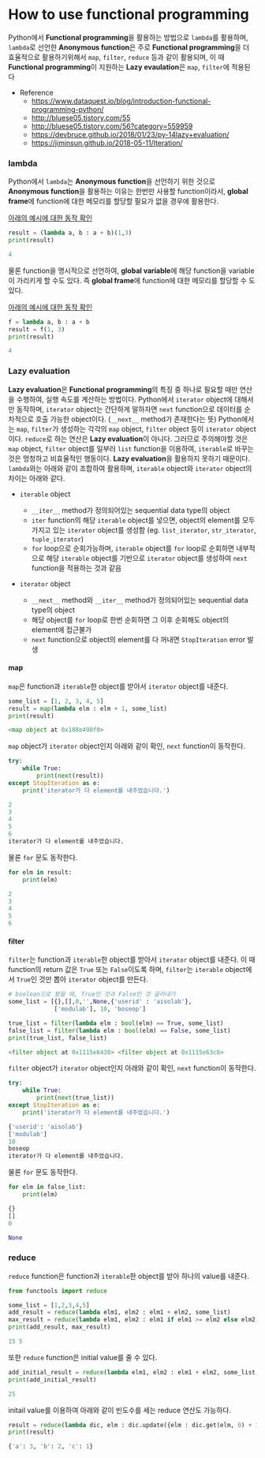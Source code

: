 # How to use functional programming 

Python에서 **Functional programming**을 활용하는 방법으로 `lambda`를 활용하며, `lambda`로 선언한 **Anonymous function**은 주로 **Functional programming**을 더 효율적으로 활용하기위해서 `map`, `filter`, `reduce` 등과 같이 활용되며,  이 때 **Functional programming**이 지원하는 **Lazy evaulation**은 `map`, `filter`에 적용된다

* Reference
	+ <https://www.dataquest.io/blog/introduction-functional-programming-python/>
	+ <http://bluese05.tistory.com/55>
	+ <http://bluese05.tistory.com/56?category=559959>
	+ <https://devbruce.github.io/2018/01/23/py-14lazy+evaluation/>
	+ <https://jiminsun.github.io/2018-05-11/Iteration/>

### lambda
Python에서 `lambda`는 **Anonymous function**을 선언하기 위한 것으로 **Anonymous function**을 활용하는 이유는 한번만 사용할 function이라서, **global frame**에 function에 대한 메모리를 할당할 필요가 없을 경우에 활용한다.

[아래의 예시에 대한 동작 확인](http://pythontutor.com/visualize.html#code=result%20%3D%20%28lambda%20a,%20b%20%3A%20a%20%2B%20b%29%281,3%29%0Aprint%28result%29&cumulative=false&curInstr=0&heapPrimitives=nevernest&mode=display&origin=opt-frontend.js&py=3&rawInputLstJSON=%5B%5D&textReferences=false)

```python
result = (lambda a, b : a + b)(1,3)
print(result)
```

```python
4
```

물론 function을 명시적으로 선언하여, **global variable**에 해당 function을 variable이 가리키게 할 수도 있다. 즉 **global frame**에 function에 대한 메모리를 할당할 수 도 있다.

[아래의 예시에 대한 동작 확인](http://pythontutor.com/visualize.html#code=f%20%3D%20lambda%20a,%20b%20%3A%20a%20%2B%20b%0Aresult%20%3D%20f%281,%203%29%0Aprint%28result%29&cumulative=false&curInstr=6&heapPrimitives=nevernest&mode=display&origin=opt-frontend.js&py=3&rawInputLstJSON=%5B%5D&textReferences=false)

```python
f = lambda a, b : a + b
result = f(1, 3)
print(result)
```

```python
4
```

### Lazy evaluation
**Lazy evaluation**은 **Functional programming**의 특징 중 하나로 필요할 때만 연산을 수행하여, 실행 속도를 계산하는 방법이다. Python에서 `iterator` object에 대해서만 동작하며, `iterator` object는 간단하게 말하자면 `next` function으로 데이터를 순차적으로 호출 가능한 object이다. (`__next__` method가 존재한다는 뜻) Python에서는 `map`, `filter`가 생성하는 각각의 `map` object, `filter` object 등이 `iterator` object이다. `reduce`로 하는 연산은 **Lazy evaluation**이 아니다. 그러므로 주의해야할 것은 `map` object, `filter` object를 일부러 `list` function을 이용하여, `iterable`로 바꾸는 것은 멍청하고 비효율적인 행동이다. **Lazy evaluation**을 활용하지 못하기 때문이다. `lambda`와는 아래와 같이 조합하여 활용하며, `iterable` object와 `iterator` object의 차이는 아래와 같다.

* `iterable` object
	+ `__iter__` method가 정의되어있는 sequential data type의 object
	+ `iter` function의 해당 `iterable` object를 넣으면, object의 element를 모두 가지고 있는 `iterator` object를 생성함 (eg. `list_iterator`, `str_iterator`, `tuple_iterator`)
	+ `for` loop으로 순회가능하며, `iterable` object를 `for` loop로 순회하면 내부적으로 해당 `iterable` object를 기반으로 `iterator` object를 생성하여 `next` function을 적용하는 것과 같음

* `iterator` object
	+ `__next__` method와 `__iter__` method가 정의되어있는 sequential data type의 object
	+ 해당 object를 `for` loop로 한번 순회하면 그 이후 순회해도 object의 element에 접근불가
	+ `next` function으로 object의 element를 다 꺼내면 `StopIteration` error 발생

#### map
`map`은 function과 `iterable`한 object를 받아서 `iterator` object를 내준다.

```python
some_list = [1, 2, 3, 4, 5]
result = map(lambda elm : elm + 1, some_list)
print(result)
```

```python
<map object at 0x108e490f0>
```

`map` object가 `iterator` object인지 아래와 같이 확인, `next` function이 동작한다.

```python
try:
    while True:
        print(next(result))
except StopIteration as e:
    print('iterator가 다 element를 내주었습니다.')
```

```python
2
3
4
5
6
iterator가 다 element를 내주었습니다.
```

물론 `for` 문도 동작한다.

```python
for elm in result:
    print(elm)
```

```python
2
3
4
5
6
```

#### filter
`filter`는 function과 `iterable`한 object를 받아서 `iterator` object를 내준다. 이 때 function의 return 값은 `True` 또는 `False`이도록 하며, `filter`는 `iterable` object에서 `True`인 것만 뽑아 `iterator` object를 만든다.

```python
# boolean으로 봤을 때, True인 것과 False인 것 골라내기
some_list = [{},[],0,'',None,{'userid' : 'aisolab'},
             ['modulab'], 10, 'boseop']

true_list = filter(lambda elm : bool(elm) == True, some_list)
false_list = filter(lambda elm : bool(elm) == False, some_list)
print(true_list, false_list)
```

```python
<filter object at 0x1115e6438> <filter object at 0x1115e63c8>
```

`filter` object가 `iterator` object인지 아래와 같이 확인, `next` function이 동작한다.

```python
try:
    while True:
        print(next(true_list))
except StopIteration as e:
    print('iterator가 다 element를 내주었습니다.')
```

```python
{'userid': 'aisolab'}
['modulab']
10
boseop
iterator가 다 element를 내주었습니다.
```

물론 `for` 문도 동작한다.

```python
for elm in false_list:
    print(elm)
```

```python
{}
[]
0

None
```

### reduce
`reduce` function은 function과 `iterable`한 object를 받아 하나의 value를 내준다.

```python
from functools import reduce

some_list = [1,2,3,4,5]
add_result = reduce(lambda elm1, elm2 : elm1 + elm2, some_list)
max_result = reduce(lambda elm1, elm2 : elm1 if elm1 >= elm2 else elm2, some_list)
print(add_result, max_result)
```

```python
15 5
```

또한 `reduce` function은 initial value를 줄 수 있다.

```python
add_initial_result = reduce(lambda elm1, elm2 : elm1 + elm2, some_list, 10)
print(add_initial_result)
```

```python
25
```

initail value를 이용하여 아래와 같이 빈도수를 세는 reduce 연산도 가능하다.
```python
result = reduce(lambda dic, elm : dic.update({elm : dic.get(elm, 0) + 1}) or dic, char_list, {})
print(result)
```

```python
{'a': 3, 'b': 2, 'c': 1}
```
